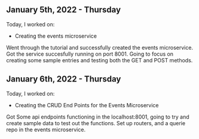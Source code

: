 ## January 5th, 2022 - Thursday

Today, I worked on:

* Creating the events microservice

Went through the tutorial and successfully
created the events microservice. Got the service succesfully
running on port 8001. Going to focus on creating some sample
entries and testing both the GET and POST methods.


## January 6th, 2022 - Thursday

Today, I worked on:

* Creating the CRUD End Points for the Events Microservice

Got Some api endpoints functioning in the localhost:8001,
going to try and create sample data to test out the functions.
Set up routers, and a querie repo in the events microservice.
